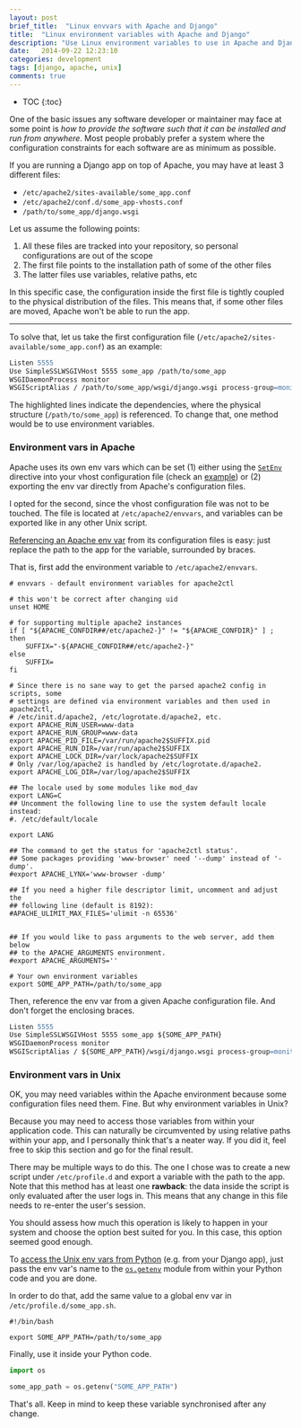 ```yaml
---
layout: post
brief_title:  "Linux envvars with Apache and Django"
title:  "Linux environment variables with Apache and Django"
description: "Use Linux environment variables to use in Apache and Django configuration files"
date:   2014-09-22 12:23:10
categories: development
tags: [django, apache, unix]
comments: true
---
```


* TOC
{:toc}

One of the basic issues any software developer or maintainer may face at some point is *how to provide the software such that it can be installed and run from anywhere*. Most people probably prefer a system where the configuration constraints for each software are as minimum as possible.

<!--more-->

If you are running a Django app on top of Apache, you may have at least 3 different files:

* `/etc/apache2/sites-available/some_app.conf`
* `/etc/apache2/conf.d/some_app-vhosts.conf`
* `/path/to/some_app/django.wsgi`

Let us assume the following points:

1. All these files are tracked into your repository, so personal configurations are out of the scope
1. The first file points to the installation path of some of the other files
1. The latter files use variables, relative paths, etc

In this specific case, the configuration inside the first file is tightly coupled to the physical distribution of the files. This means that, if some other files are moved, Apache won't be able to run the app.

---

To solve that, let us take the first configuration file (`/etc/apache2/sites-available/some_app.conf`) as an example:

```apache
Listen 5555
Use SimpleSSLWSGIVHost 5555 some_app /path/to/some_app
WSGIDaemonProcess monitor
WSGIScriptAlias / /path/to/some_app/wsgi/django.wsgi process-group=monitor application-group=%{GLOBAL}
```

The highlighted lines indicate the dependencies, where the physical structure (`/path/to/some_app`) is referenced. To change that, one method would be to use environment variables.

### Environment vars in Apache

Apache uses its own env vars which can be set (1) either using the [`SetEnv`](http://httpd.apache.org/docs/2.0/mod/mod_env.html#setenv) directive into your vhost configuration file (check an [example](http://stackoverflow.com/questions/10902433/setting-environment-variables-for-accessing-in-php)) or (2) exporting the env var directly from Apache's configuration files.

I opted for the second, since the vhost configuration file was not to be touched. The file is located at `/etc/apache2/envvars`, and variables can be exported like in any other Unix script.

<u>Referencing an Apache env var</u> from its configuration files is easy: just replace the path to the app for the variable, surrounded by braces.

That is, first add the environment variable to `/etc/apache2/envvars`.

```shell
# envvars - default environment variables for apache2ctl

# this won't be correct after changing uid
unset HOME

# for supporting multiple apache2 instances
if [ "${APACHE_CONFDIR##/etc/apache2-}" != "${APACHE_CONFDIR}" ] ; then
	SUFFIX="-${APACHE_CONFDIR##/etc/apache2-}"
else
	SUFFIX=
fi

# Since there is no sane way to get the parsed apache2 config in scripts, some
# settings are defined via environment variables and then used in apache2ctl,
# /etc/init.d/apache2, /etc/logrotate.d/apache2, etc.
export APACHE_RUN_USER=www-data
export APACHE_RUN_GROUP=www-data
export APACHE_PID_FILE=/var/run/apache2$SUFFIX.pid
export APACHE_RUN_DIR=/var/run/apache2$SUFFIX
export APACHE_LOCK_DIR=/var/lock/apache2$SUFFIX
# Only /var/log/apache2 is handled by /etc/logrotate.d/apache2.
export APACHE_LOG_DIR=/var/log/apache2$SUFFIX

## The locale used by some modules like mod_dav
export LANG=C
## Uncomment the following line to use the system default locale instead:
#. /etc/default/locale

export LANG

## The command to get the status for 'apache2ctl status'.
## Some packages providing 'www-browser' need '--dump' instead of '-dump'.
#export APACHE_LYNX='www-browser -dump'

## If you need a higher file descriptor limit, uncomment and adjust the
## following line (default is 8192):
#APACHE_ULIMIT_MAX_FILES='ulimit -n 65536'


## If you would like to pass arguments to the web server, add them below
## to the APACHE_ARGUMENTS environment.
#export APACHE_ARGUMENTS=''

# Your own environment variables
export SOME_APP_PATH=/path/to/some_app
```

Then, reference the env var from a given Apache configuration file. And don't forget the enclosing braces.

```apache
Listen 5555
Use SimpleSSLWSGIVHost 5555 some_app ${SOME_APP_PATH}
WSGIDaemonProcess monitor
WSGIScriptAlias / ${SOME_APP_PATH}/wsgi/django.wsgi process-group=monitor application-group=%{GLOBAL}
```

### Environment vars in Unix

OK, you may need variables within the Apache environment because some configuration files need them. Fine. But why environment variables in Unix?

Because you may need to access those variables from within your application code. This can naturally be circumvented by using relative paths within your app, and I personally think that's a neater way. If you did it, feel free to skip this section and go for the final result.

There may be multiple ways to do this. The one I chose was to create a new script under `/etc/profile.d` and export a variable with the path to the app. Note that this method has at least one **rawback**: the data inside the script is only evaluated after the user logs in. This means that any change in this file needs to re-enter the user's session.

You should assess how much this operation is likely to happen in your system and choose the option best suited for you. In this case, this option seemed good enough.

To <u>access the Unix env vars from Python</u> (e.g. from your Django app), just pass the env var's name to the [`os.getenv`](https://docs.python.org/2/library/os.html#os.getenv) module from within your Python code and you are done.


In order to do that, add the same value to a global env var in `/etc/profile.d/some_app.sh`.

```shell
#!/bin/bash

export SOME_APP_PATH=/path/to/some_app
```

Finally, use it inside your Python code.

```python
import os

some_app_path = os.getenv("SOME_APP_PATH")
```

That's all. Keep in mind to keep these variable synchronised after any change.
